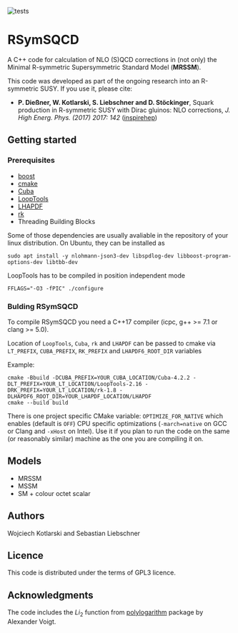 ![tests](https://github.com/wkotlarski/RSymSQCD/actions/workflows/test.yml/badge.svg)

# RSymSQCD

A C++ code for calculation of NLO (S)QCD corrections in (not only) the Minimal R-symmetric Supersymmetric Standard Model (**MRSSM**).

This code was developed as part of the ongoing research into an R-symmetric SUSY.
If you use it, please cite:

* **P. Die&szlig;ner, W. Kotlarski, S. Liebschner and D. St&ouml;ckinger**, Squark production in R-symmetric SUSY with Dirac gluinos: NLO corrections, *J. High Energ. Phys. (2017) 2017: 142* ([inspirehep](https://inspirehep.net/literature/1610032))

## Getting started

### Prerequisites

* [boost](http://www.boost.org)
* [cmake](https://cmake.org)
* [Cuba](http://www.feynarts.de/cuba)
* [LoopTools](http://www.feynarts.de/looptools)
* [LHAPDF](https://lhapdf.hepforge.org)
* [rk](http://rk.hepforge.org)
* Threading Building Blocks

Some of those dependencies are usually avaliable in the repository of your linux distribution.
On Ubuntu, they can be installed as
```console
sudo apt install -y nlohmann-json3-dev libspdlog-dev libboost-program-options-dev libtbb-dev
```
LoopTools has to be compiled in position independent mode
```console
FFLAGS="-O3 -fPIC" ./configure
```

### Bulding RSymSQCD

To compile RSymSQCD you need a C++17 compiler (icpc, g++ >= 7.1 or clang >= 5.0).

Location of `LoopTools`, `Cuba`, `rk` and `LHAPDF` can be passed to cmake via `LT_PREFIX`, `CUBA_PREFIX`, `RK_PREFIX` and `LHAPDF6_ROOT_DIR` variables

Example:
```console
cmake -Bbuild -DCUBA_PREFIX=YOUR_CUBA_LOCATION/Cuba-4.2.2 -DLT_PREFIX=YOUR_LT_LOCATION/LoopTools-2.16 -DRK_PREFIX=YOUR_LT_LOCATION/rk-1.8 -DLHAPDF6_ROOT_DIR=YOUR_LHAPDF_LOCATION/LHAPDF
cmake --build build
```

There is one project specific CMake variable: `OPTIMIZE_FOR_NATIVE` which enables (default is `OFF`) CPU specific optimizations (`-march=native` on GCC or Clang and `-xHost` on Intel).
Use it if you plan to run the code on the same (or reasonably similar) machine as the one you are compiling it on.


## Models

* MRSSM
* MSSM
* SM + colour octet scalar

## Authors
Wojciech Kotlarski and Sebastian Liebschner


## Licence
This code is distributed under the terms of GPL3 licence.

## Acknowledgments

The code includes the $Li_2$ function from [polylogarithm](https://github.com/Expander/polylogarithm) package by Alexander Voigt.
